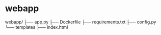 # webapp

webapp/
├── app.py
├── Dockerfile
├── requirements.txt
├── config.py
└── templates
    ├── index.html
